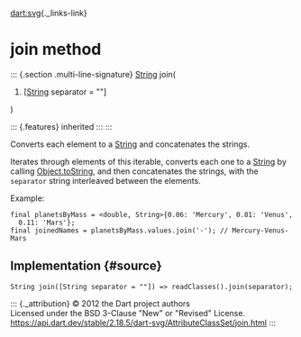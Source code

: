 [dart:svg](../../dart-svg/dart-svg-library){._links-link}

join method
===========

::: {.section .multi-line-signature}
[String](../../dart-core/string-class) join(

1.  \[[String](../../dart-core/string-class) separator = \"\"\]

)

::: {.features}
inherited
:::
:::

Converts each element to a [String](../../dart-core/string-class) and
concatenates the strings.

Iterates through elements of this iterable, converts each one to a
[String](../../dart-core/string-class) by calling
[Object.toString](../../dart-core/object/tostring), and then
concatenates the strings, with the `separator` string interleaved
between the elements.

Example:

``` {.language-dart data-language="dart"}
final planetsByMass = <double, String>{0.06: 'Mercury', 0.81: 'Venus',
  0.11: 'Mars'};
final joinedNames = planetsByMass.values.join('-'); // Mercury-Venus-Mars
```

Implementation {#source}
--------------

``` {.language-dart data-language="dart"}
String join([String separator = ""]) => readClasses().join(separator);
```

::: {._attribution}
© 2012 the Dart project authors\
Licensed under the BSD 3-Clause \"New\" or \"Revised\" License.\
<https://api.dart.dev/stable/2.18.5/dart-svg/AttributeClassSet/join.html>
:::
